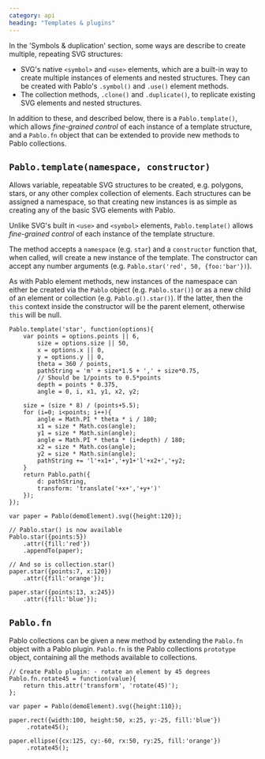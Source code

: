 ```yaml
---
category: api
heading: "Templates & plugins"
---
```


In the 'Symbols & duplication' section, some ways are describe to create multiple, repeating SVG structures:

* SVG's native `<symbol>` and `<use>` elements, which are a built-in way to create multiple instances of elements and nested structures. They can be created with Pablo's `.symbol()` and `.use()` element methods.
* The collection methods, `.clone()` and `.duplicate()`, to replicate existing SVG elements and nested structures.

In addition to these, and described below, there is a `Pablo.template()`, which allows _fine-grained control_ of each instance of a template structure, and a `Pablo.fn` object that can be extended to provide new methods to Pablo collections.


`Pablo.template(namespace, constructor)`
----------------------------------------

Allows variable, repeatable SVG structures to be created, e.g. polygons, stars, or any other complex collection of elements. Each structures can be assigned a namespace, so that creating new instances is as simple as creating any of the basic SVG elements with Pablo.

Unlike SVG's built in `<use>` and `<symbol>` elements, `Pablo.template()` allows _fine-grained control_ of each instance of the template structure.

The method accepts a `namespace` (e.g. `star`) and a `constructor` function that, when called, will create a new instance of the template. The constructor can accept any number arguments (e.g. `Pablo.star('red', 50, {foo:'bar'})`).

As with Pablo element methods, new instances of the namespace can either be created via the `Pablo` object (e.g. `Pablo.star()`) or as a new child of an element or collection (e.g. `Pablo.g().star()`). If the latter, then the `this` context inside the constructor will be the parent element, otherwise `this` will be null.


    Pablo.template('star', function(options){
        var points = options.points || 6,
            size = options.size || 50,
            x = options.x || 0,
            y = options.y || 0,
            theta = 360 / points,
            pathString = 'm' + size*1.5 + ',' + size*0.75,
            // Should be 1/points to 0.5*points
            depth = points * 0.375,
            angle = 0, i, x1, y1, x2, y2;

        size = (size * 8) / (points+5.5);
        for (i=0; i<points; i++){
            angle = Math.PI * theta * i / 180; 
            x1 = size * Math.cos(angle); 
            y1 = size * Math.sin(angle);
            angle = Math.PI * theta * (i+depth) / 180; 
            x2 = size * Math.cos(angle); 
            y2 = size * Math.sin(angle);
            pathString += 'l'+x1+','+y1+'l'+x2+','+y2;
        }
        return Pablo.path({
            d: pathString,
            transform: 'translate('+x+','+y+')'
        });
    });

    var paper = Pablo(demoElement).svg({height:120});

    // Pablo.star() is now available
    Pablo.star({points:5})
        .attr({fill:'red'})
        .appendTo(paper);

    // And so is collection.star()
    paper.star({points:7, x:120})
        .attr({fill:'orange'});
        
    paper.star({points:13, x:245})
        .attr({fill:'blue'});


`Pablo.fn`
----------

Pablo collections can be given a new method by extending the `Pablo.fn` object with a Pablo plugin. `Pablo.fn` is the Pablo collections `prototype` object, containing all the methods available to collections.

    // Create Pablo plugin: - rotate an element by 45 degrees
    Pablo.fn.rotate45 = function(value){
        return this.attr('transform', 'rotate(45)');
    };

    var paper = Pablo(demoElement).svg({height:110});

    paper.rect({width:100, height:50, x:25, y:-25, fill:'blue'})
         .rotate45();

    paper.ellipse({cx:125, cy:-60, rx:50, ry:25, fill:'orange'})
         .rotate45();